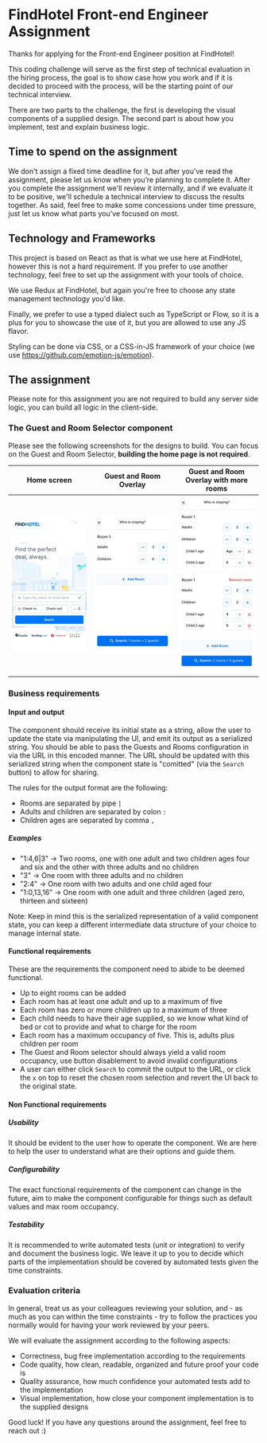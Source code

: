# FindHotel Front-end Engineer Assignment

Thanks for applying for the Front-end Engineer position at FindHotel!

This coding challenge will serve as the first step of technical evaluation in the hiring process, the goal is to show case how you work and if it is decided to proceed with the process, will be the starting point of our technical interview.

There are two parts to the challenge, the first is developing the visual components of a supplied design. The second part is about how you implement, test and explain business logic.

## Time to spend on the assignment

We don't assign a fixed time deadline for it, but after you’ve read the assignment, please let us know when you’re planning to complete it. After you complete the assignment we'll review it internally, and if we evaluate it to be positive, we'll schedule a technical interview to discuss the results together. As said, feel free to make some concessions under time pressure, just let us know what parts you've focused on most.

## Technology and Frameworks

This project is based on React as that is what we use here at FindHotel, however this is not a hard requirement. If you prefer to use another technology, feel free to set up the assignment with your tools of choice.

We use Redux at FindHotel, but again you're free to choose any state management technology you'd like.

Finally, we prefer to use a typed dialect such as TypeScript or Flow, so it is a plus for you to showcase the use of it, but you are allowed to use any JS flavor.

Styling can be done via CSS, or a CSS-in-JS framework of your choice (we use https://github.com/emotion-js/emotion).

## The assignment

Please note for this assignment you are not required to build any server side logic, you can build all logic in the client-side.

### The Guest and Room Selector component

Please see the following screenshots for the designs to build. You can focus on the Guest and Room Selector, **building the home page is not required**.

| Home screen                     | Guest and Room Overlay                                                      | Guest and Room Overlay with more rooms                                                                         |
| ------------------------------- | --------------------------------------------------------------------------- | -------------------------------------------------------------------------------------------------------------- |
| ![Home](Home.jpg "Home screen") | ![Guest and Room Overlay](GuestPicker-Default.jpg "Guest and Room Overlay") | ![Guest and Room Overlay with more rooms](GuestPicker-More-Rooms.jpg "Guest and Room Overlay with more rooms") |

### Business requirements

#### Input and output

The component should receive its initial state as a string, allow the user to update the state via manipulating the UI, and emit its output as a serialized string.
You should be able to pass the Guests and Rooms configuration in via the URL in this encoded manner. The URL should be updated with this serialized string when the component state is "comitted" (via the `Search` button) to allow for sharing.

The rules for the output format are the following:

- Rooms are separated by pipe `|`
- Adults and children are separated by colon `:`
- Children ages are separated by comma `,`

##### Examples

- "1:4,6|3" → Two rooms, one with one adult and two children ages four and six and the other with three adults and no children
- "3" → One room with three adults and no children
- "2:4" → One room with two adults and one child aged four
- "1:0,13,16" → One room with one adult and three children (aged zero, thirteen and sixteen)

Note: Keep in mind this is the serialized representation of a valid component state, you can keep a different intermediate data structure of your choice to manage internal state.

#### Functional requirements

These are the requirements the component need to abide to be deemed functional.

- Up to eight rooms can be added
- Each room has at least one adult and up to a maximum of five
- Each room has zero or more children up to a maximum of three
- Each child needs to have their age supplied, so we know what kind of bed or cot to provide and what to charge for the room
- Each room has a maximum occupancy of five. This is, adults plus children per room
- The Guest and Room selector should always yield a valid room occupancy, use button disablement to avoid invalid configurations
- A user can either click `Search` to commit the output to the URL, or click the `x` on top to reset the chosen room selection and revert the UI back to the original state.

#### Non Functional requirements

##### Usability

It should be evident to the user how to operate the component. We are here to help the user to understand what are their options and guide them.

##### Configurability

The exact functional requirements of the component can change in the future, aim to make the component configurable for things such as default values and max room occupancy.

##### Testability

It is recommended to write automated tests (unit or integration) to verify and document the business logic.
We leave it up to you to decide which parts of the implementation should be covered by automated tests given the time constraints.

### Evaluation criteria

In general, treat us as your colleagues reviewing your solution, and - as much as you can within the time constraints - try to follow the practices you normally would for having your work reviewed by your peers.

We will evaluate the assignment according to the following aspects:

- Correctness, bug free implementation according to the requirements
- Code quality, how clean, readable, organized and future proof your code is
- Quality assurance, how much confidence your automated tests add to the implementation
- Visual implementation, how close your component implementation is to the supplied designs

Good luck! If you have any questions around the assignment, feel free to reach out :)
